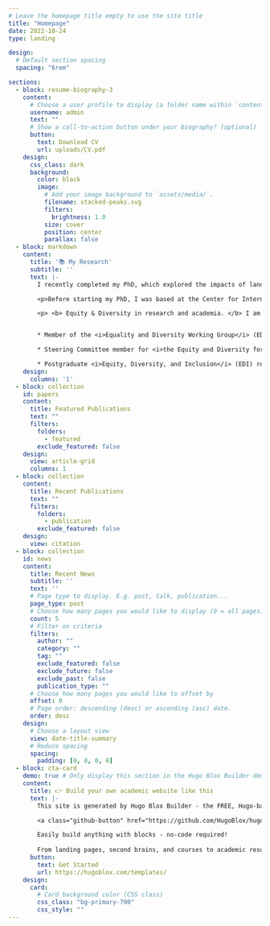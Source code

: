 ```yaml
---
# Leave the homepage title empty to use the site title
title: "Homepage"
date: 2022-10-24
type: landing

design:
  # Default section spacing
  spacing: "6rem"

sections:
  - block: resume-biography-3
    content:
      # Choose a user profile to display (a folder name within `content/authors/`)
      username: admin
      text: ""
      # Show a call-to-action button under your biography? (optional)
      button:
        text: Download CV
        url: uploads/CV.pdf
    design:
      css_class: dark
      background:
        color: black
        image:
          # Add your image background to `assets/media/`.
          filename: stacked-peaks.svg
          filters:
            brightness: 1.0
          size: cover
          position: center
          parallax: false
  - block: markdown
    content:
      title: '📚 My Research'
      subtitle: ''
      text: |-
        I recently completed my PhD, which explored the impacts of land-use change in Indonesia on forest ecosystems and the well-being of local communities. I recieved a scholarship from Erasmus Mundus to pursue a double Master's degree in Sustainable Tropical Forestry (SUTROFOR) from the University of Copenhagen, Denmark, and AgroParisTech Montpellier, France. My Bachelors degree was received from the University of East Anglia (UEA) in Environmental Geography and International Development. 

        <p>Before starting my PhD, I was based at the Center for International Forestry Research (CIFOR) Headquarters in Bogor, Indonesia. My work primarily focused on the interface between forests and aquatic ecosystems across the tropics and what implications this has for food security and nutrition. My work has mostly been on socio-environmental issues within the context of tropical forestry in Indonesia. </p>

        <p> <b> Equity & Diversity in research and academia. </b> I am actively involved in several initiatives that aim to address the unequal barriers and risks in fieldwork, academia, and the broader environmental sector:</p>


        * Member of the <i>Equality and Diversity Working Group</i> (EDWG) for the British Ecological Society (BES)

        * Steering Committee member for <i>the Equity and Diversity for all Genders in Ecology</i> (EDGE) Gender Network, BES

        * Postgraduate <i>Equity, Diversity, and Inclusion</i> (EDI) representative in the School of Anthropology and Conservation (SAC), University of Kent </p1>
    design:
      columns: '1'
  - block: collection
    id: papers
    content:
      title: Featured Publications
      text: ""
      filters:
        folders:
          - featured
        exclude_featured: false
    design:
      view: article-grid
      columns: 1
  - block: collection
    content:
      title: Recent Publications
      text: ""
      filters:
        folders:
          - publication
        exclude_featured: false
    design:
      view: citation
  - block: collection
    id: news
    content:
      title: Recent News
      subtitle: ''
      text: ''
      # Page type to display. E.g. post, talk, publication...
      page_type: post
      # Choose how many pages you would like to display (0 = all pages)
      count: 5
      # Filter on criteria
      filters:
        author: ""
        category: ""
        tag: ""
        exclude_featured: false
        exclude_future: false
        exclude_past: false
        publication_type: ""
      # Choose how many pages you would like to offset by
      offset: 0
      # Page order: descending (desc) or ascending (asc) date.
      order: desc
    design:
      # Choose a layout view
      view: date-title-summary
      # Reduce spacing
      spacing:
        padding: [0, 0, 0, 0]
  - block: cta-card
    demo: true # Only display this section in the Hugo Blox Builder demo site
    content:
      title: 👉 Build your own academic website like this
      text: |-
        This site is generated by Hugo Blox Builder - the FREE, Hugo-based open source website builder trusted by 250,000+ academics like you.

        <a class="github-button" href="https://github.com/HugoBlox/hugo-blox-builder" data-color-scheme="no-preference: light; light: light; dark: dark;" data-icon="octicon-star" data-size="large" data-show-count="true" aria-label="Star HugoBlox/hugo-blox-builder on GitHub">Star</a>

        Easily build anything with blocks - no-code required!
        
        From landing pages, second brains, and courses to academic resumés, conferences, and tech blogs.
      button:
        text: Get Started
        url: https://hugoblox.com/templates/
    design:
      card:
        # Card background color (CSS class)
        css_class: "bg-primary-700"
        css_style: ""
---
```

